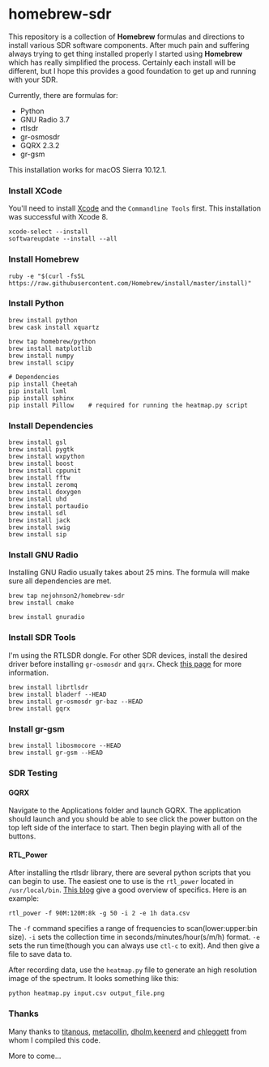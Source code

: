 # homebrew-sdr
This repository is a collection of **Homebrew** formulas and directions to install various SDR software components.  After much pain and suffering always trying to get thing installed properly I started using **Homebrew** which has really simplified the process.  Certainly each install will be different, but I hope this provides a good foundation to get up and running with your SDR.

Currently, there are formulas for:
  - Python
  - GNU Radio 3.7
  - rtlsdr
  - gr-osmosdr
  - GQRX 2.3.2
  - gr-gsm

This installation works for macOS Sierra 10.12.1.

### Install XCode
You'll need to install [Xcode](https://developer.apple.com/xcode/downloads/) and the ```Commandline Tools``` first.  This installation was successful with Xcode 8.

```shell
xcode-select --install
softwareupdate --install --all 
```

### Install Homebrew

```shell
ruby -e "$(curl -fsSL https://raw.githubusercontent.com/Homebrew/install/master/install)"
```

### Install Python

```shell
brew install python
brew cask install xquartz

brew tap homebrew/python
brew install matplotlib
brew install numpy
brew install scipy

# Dependencies
pip install Cheetah
pip install lxml
pip install sphinx
pip install Pillow    # required for running the heatmap.py script
```

### Install Dependencies

```
brew install gsl
brew install pygtk
brew install wxpython
brew install boost
brew install cppunit
brew install fftw
brew install zeromq
brew install doxygen
brew install uhd
brew install portaudio
brew install sdl
brew install jack
brew install swig
brew install sip
```

### Install GNU Radio

Installing GNU Radio usually takes about 25 mins.  The formula will make sure all dependencies are met.

```shell
brew tap nejohnson2/homebrew-sdr
brew install cmake

brew install gnuradio
```

### Install SDR Tools

I'm using the RTLSDR dongle.  For other SDR devices, install the desired driver before installing ```gr-osmosdr``` and ```gqrx```.  Check [this page](http://sdr.osmocom.org/trac/wiki/GrOsmoSDR) for more information. 

```shell
brew install librtlsdr 
brew install bladerf --HEAD
brew install gr-osmosdr gr-baz --HEAD
brew install gqrx
```

### Install gr-gsm

```
brew install libosmocore --HEAD
brew install gr-gsm --HEAD
```

### SDR Testing

#### GQRX
Navigate to the Applications folder and launch GQRX.  The application should launch and you should be able to see click the power button on the top left side of the interface to start.  Then begin playing with all of the buttons.

#### RTL_Power
After installing the rtlsdr library, there are several python scripts that you can begin to use.  The easiest one to use is the ```rtl_power``` located in ```/usr/local/bin```.  [This blog](http://kmkeen.com/rtl-power/) give a good overview of specifics.  Here is an example:

```shell
rtl_power -f 90M:120M:8k -g 50 -i 2 -e 1h data.csv
```

The ```-f``` command specifies a range of frequencies to scan(lower:upper:bin size).  ```-i``` sets the collection time in seconds/minutes/hour(s/m/h) format.  ```-e``` sets the run time(though you can always use ```ctl-c``` to exit).  And then give a file to save data to.

After recording data, use the ```heatmap.py``` file to generate an high resolution image of the spectrum.  It looks something like this:

```shell
python heatmap.py input.csv output_file.png
```

### Thanks

Many thanks to [titanous](https://github.com/titanous/homebrew-gnuradio), [metacollin](https://github.com/metacollin/homebrew-gnuradio), [dholm](https://github.com/dholm/homebrew-sdr),[keenerd](https://github.com/keenerd/rtl-sdr-misc/tree/master/heatmap) and [chleggett](https://github.com/chleggett/homebrew-gqrx) from whom I compiled this code.

More to come...
